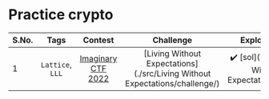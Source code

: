 # Practice crypto

| S.No. | Tags                        | Contest                                    | Challenge     | Exploit script | WriteUp |
|-------|:---------------------------:|:------------------------------------------:|:-------------:|:--------------:|:-------:|
|   1   | `Lattice`, `LLL`  | [Imaginary CTF 2022](https://ctftime.org/event/1670) | [Living Without Expectations](./src/Living Without Expectations/challenge/) | :heavy_check_mark: [sol](./src/Living Without Expectations/sol.py) | :x: | 
